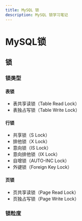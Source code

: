 ```yaml
---
title: MySQL 锁
description: MySQL 锁学习笔记
---
```

# MySQL锁
## 锁

### 锁类型

#### 表锁

- 表共享读锁（Table Read Lock）
- 表独占写锁（Table Write Lock）

#### 行锁

- 共享锁（S Lock）
- 排他锁（X Lock）
- 意向锁（IS Lock）
- 意向排他锁（IX Lock）
- 自增锁（AUTO-INC Lock）
- 外键锁（Foreign Key Lock）

#### 页锁

- 页共享读锁（Page Read Lock）
- 页独占写锁（Page Write Lock）

### 锁粒度